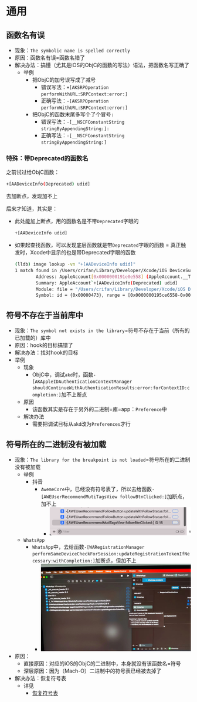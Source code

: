# 通用

## 函数名有误

* 现象：`The symbolic name is spelled correctly`
* 原因：函数名有误=函数名错了
* 解决办法：搞懂（尤其是iOS的ObjC的函数的写法）语法，把函数名写正确了
  * 举例
    * 把ObjC的加号误写成了减号
      * 错误写法：`+[AKSRPOperation performWithURL:SRPContext:error:]`
      * 正确写法：`-[AKSRPOperation performWithURL:SRPContext:error:]`
    * 把ObjC的函数末尾多写个了个冒号`:`
      * 错误写法：`-[__NSCFConstantString stringByAppendingString:]:`
      * 正确写法：`-[__NSCFConstantString stringByAppendingString:]`

### 特殊：带Deprecated的函数名

之前试过给ObjC函数：

```bash
+[AADeviceInfo(Deprecated) udid]
```

去加断点，发现加不上

后来才知道，其实是：

* 此处能加上断点，用的函数名是不带`Deprecated`字眼的
  ```bash
  +[AADeviceInfo udid]
  ```
* 如果起查找函数，可以发现底层函数就是带`Deprecated`字眼的函数 = 真正触发时，Xcode中显示的也是带Deprecated字眼的函数
  ```bash
  (lldb) image lookup -vn "+[AADeviceInfo udid]"
  1 match found in /Users/crifan/Library/Developer/Xcode/iOS DeviceSupport/15.0 (19A346)/Symbols/System/Library/PrivateFrameworks/AppleAccount.framework/AppleAccount:
          Address: AppleAccount[0x0000000191e0e558] (AppleAccount.__TEXT.__text + 176432)
          Summary: AppleAccount`+[AADeviceInfo(Deprecated) udid]
          Module: file = "/Users/crifan/Library/Developer/Xcode/iOS DeviceSupport/15.0 (19A346)/Symbols/System/Library/PrivateFrameworks/AppleAccount.framework/AppleAccount", arch = "arm64"
          Symbol: id = {0x00000473}, range = [0x0000000195ce6558-0x0000000195ce659c), name="+[AADeviceInfo(Deprecated) udid]"
  ```


## 符号不存在于当前库中

* 现象：`The symbol not exists in the library`=符号不存在于当前（所有的已加载的）库中
* 原因：hook的目标搞错了
* 解决办法：找对hook的目标
* 举例
  * 现象
    * ObjC中，调试`akd`时，函数`-[AKAppleIDAuthenticationContextManager shouldContinueWithAuthenticationResults:error:forContextID:completion:]`加不上断点
  * 原因
    * 该函数其实是存在于另外的二进制=库=app：`Preference`中
  * 解决办法
    * 需要把调试目标从`akd`改为`Preferences`才行

## 符号所在的二进制没有被加载

* 现象：`The library for the breakpoint is not loaded`=符号所在的二进制没有被加载
  * 举例
    * 抖音
      * `AwemeCore`中，已经没有符号表了，所以去给函数`-[AWEUserRecommendMutiTagsView followBtnClicked:]`加断点，加不上
        * ![xcode_add_breakpont_fail_followbtnclicked](../../assets/img/xcode_add_breakpont_fail_followbtnclicked.png)
   * `WhatsApp`
      * `WhatsApp`中，去给函数`-[WARegistrationManager performSameDeviceCheckForSession:updateRegistrationTokenIfNecessary:withCompletion:]`加断点，但加不上
        * ![xcode_add_breakpont_fail_waregistrationmanager](../../assets/img/xcode_add_breakpont_fail_waregistrationmanager.png)
* 原因：
  * 直接原因：对应的iOS的ObjC的二进制中，本身就没有该函数名=符号
  * 深层原因：因为（Mach-O）二进制中的符号表已经被去掉了
* 解决办法：恢复符号表
  * 详见
    * [恢复符号表](../../note_summary/lldb_unname/restore_symbol.md)
